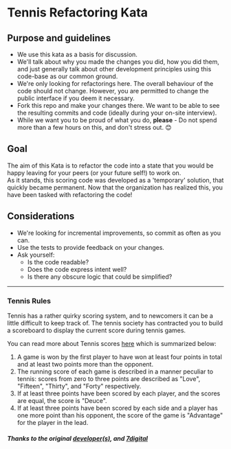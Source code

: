 # Tennis Refactoring Kata

## Purpose and guidelines

- We use this kata as a basis for discussion.  
- We'll talk about why you made the changes you did, how you did them, and just generally talk about other development principles using this code-base as our common ground.  
- We're only looking for refactorings here. The overall behaviour of the code should not change. However, you are permitted to change the public interface if you deem it necessary.
- Fork this repo and make your changes there.  We want to be able to see the resulting commits and code (ideally during your on-site interview).
- While we want you to be proud of what you do, **please** - Do not spend more than a few hours on this, and don't stress out. 😊

## Goal
The aim of this Kata is to refactor the code into a state that you would be happy leaving for your peers (or your future self!) to work on.  
As it stands, this scoring code was developed as a 'temporary' solution, that quickly became permanent.  Now that the organization has realized this, you have been tasked with refactoring the code!

## Considerations

* We're looking for incremental improvements, so commit as often as you can. 
* Use the tests to provide feedback on your changes.
* Ask yourself:
  * Is the code readable?
  * Does the code express intent well?
  * Is there any obscure logic that could be simplified?

<hr>

### Tennis Rules

Tennis has a rather quirky scoring system, and to newcomers it can be a little difficult to keep track of. The tennis society has contracted you to build a scoreboard to display the current score during tennis games. 

You can read more about Tennis scores [here](http://en.wikipedia.org/wiki/Tennis#Scoring) which is summarized below:

1. A game is won by the first player to have won at least four points in total and at least two points more than the opponent.
2. The running score of each game is described in a manner peculiar to tennis: scores from zero to three points are described as "Love", "Fifteen", "Thirty", and "Forty" respectively.
3. If at least three points have been scored by each player, and the scores are equal, the score is "Deuce".
4. If at least three points have been scored by each side and a player has one more point than his opponent, the score of the game is "Advantage" for the player in the lead.

##### Thanks to the original [developer(s)](https://github.com/emilybache/Tennis-Refactoring-Kata), and [7digital](https://github.com/7digital/Tennis-Refactoring-Kata)
